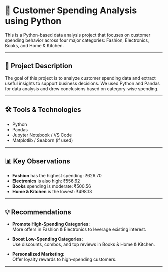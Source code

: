# 🧮 Customer Spending Analysis using Python

This is a Python-based data analysis project that focuses on customer spending behavior across four major categories: Fashion, Electronics, Books, and Home & Kitchen.

---

## 📁 Project Description

The goal of this project is to analyze customer spending data and extract useful insights to support business decisions. We used Python and Pandas for data analysis and drew conclusions based on category-wise spending.

---

## 🛠️ Tools & Technologies

- Python
- Pandas
- Jupyter Notebook / VS Code
- Matplotlib / Seaborn (if used)

---

## 📊 Key Observations

- **Fashion** has the highest spending: ₹626.70  
- **Electronics** is also high: ₹556.62  
- **Books** spending is moderate: ₹500.56  
- **Home & Kitchen** is the lowest: ₹498.13

---

## 💡 Recommendations

- **Promote High-Spending Categories:**  
  More offers in Fashion & Electronics to leverage existing interest.

- **Boost Low-Spending Categories:**  
  Use discounts, combos, and top reviews in Books & Home & Kitchen.

- **Personalized Marketing:**  
  Offer loyalty rewards to high-spending customers.

---


